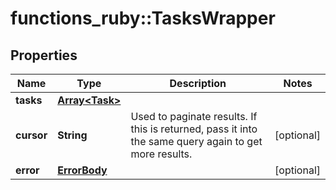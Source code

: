# functions_ruby::TasksWrapper

## Properties
Name | Type | Description | Notes
------------ | ------------- | ------------- | -------------
**tasks** | [**Array&lt;Task&gt;**](Task.md) |  | 
**cursor** | **String** | Used to paginate results. If this is returned, pass it into the same query again to get more results. | [optional] 
**error** | [**ErrorBody**](ErrorBody.md) |  | [optional] 


